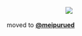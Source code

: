 ⠀⠀⠀⠀⠀⠀⠀⠀⠀⠀⠀⠀⠀![](https://komarev.com/ghpvc/?username=euronias&color=591B1D)

moved to [__@meipurued__](https://github.com/meipurued)
